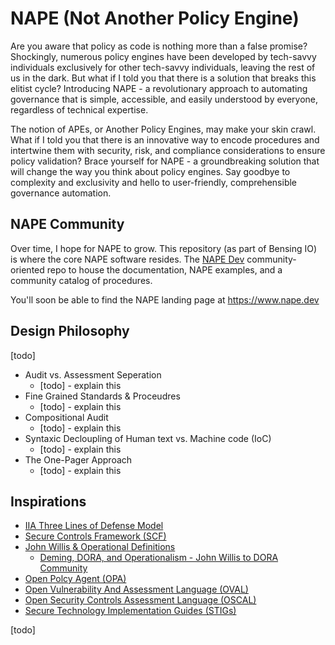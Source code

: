 # NAPE (Not Another Policy Engine)

Are you aware that policy as code is nothing more than a false promise? Shockingly, numerous policy engines have been developed by tech-savvy individuals exclusively for other tech-savvy individuals, leaving the rest of us in the dark. But what if I told you that there is a solution that breaks this elitist cycle? Introducing NAPE - a revolutionary approach to automating governance that is simple, accessible, and easily understood by everyone, regardless of technical expertise.

The notion of APEs, or Another Policy Engines, may make your skin crawl. What if I told you that there is an innovative way to encode procedures and intertwine them with security, risk, and compliance considerations to ensure policy validation? Brace yourself for NAPE - a groundbreaking solution that will change the way you think about policy engines. Say goodbye to complexity and exclusivity and hello to user-friendly, comprehensible governance automation.

## NAPE Community

Over time, I hope for NAPE to grow.  This repository (as part of Bensing IO) is where the core NAPE software resides.  The [NAPE Dev](https://github.com/nape-dev) community-oriented repo to house the documentation, NAPE examples, and a community catalog of procedures.

You'll soon be able to find the NAPE landing page at https://www.nape.dev

## Design Philosophy

[todo]

- Audit vs. Assessment Seperation
  - [todo] - explain this
- Fine Grained Standards & Proceudres
  - [todo] - explain this
- Compositional Audit
  - [todo] - explain this
- Syntaxic Decloupling of Human text vs. Machine code (IoC)
  - [todo] - explain this
- The One-Pager Approach
  - [todo] - explain this

## Inspirations

- [IIA Three Lines of Defense Model](https://www.theiia.org/en/content/position-papers/2020/the-iias-three-lines-model-an-update-of-the-three-lines-of-defense/)
- [Secure Controls Framework (SCF)](https://securecontrolsframework.com/)
- [John Willis & Operational Definitions](https://www.profound-deming.com/blog-1/fli1w9qnfbdp2b87jm3vnbal7wqjz4)
  - [Deming, DORA, and Operationalism - John Willis to DORA Community](https://www.youtube.com/watch?v=sH34-UiU8w0)
- [Open Polcy Agent (OPA)](https://www.openpolicyagent.org/)
- [Open Vulnerability And  Assessment Language (OVAL)](https://csrc.nist.gov/glossary/term/open_vulnerability_and_assessment_language)
- [Open Security Controls Assessment Language (OSCAL)](https://pages.nist.gov/OSCAL/)
- [Secure Technology Implementation Guides (STIGs)](https://public.cyber.mil/stigs/)

[todo]
